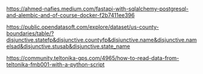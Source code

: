 https://ahmed-nafies.medium.com/fastapi-with-sqlalchemy-postgresql-and-alembic-and-of-course-docker-f2b7411ee396


https://public.opendatasoft.com/explore/dataset/us-county-boundaries/table/?disjunctive.statefp&disjunctive.countyfp&disjunctive.name&disjunctive.namelsad&disjunctive.stusab&disjunctive.state_name

https://community.teltonika-gps.com/4965/how-to-read-data-from-teltonika-fmb001-with-a-python-script